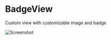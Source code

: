 # BadgeView
Custom view with customizable image and badge

![Screenshot](https://cloud.githubusercontent.com/assets/16433794/12004112/6863c734-ab64-11e5-9f54-ade6d7733e2c.png)
